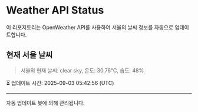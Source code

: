 
# Weather API Status

이 리포지토리는 OpenWeather API를 사용하여 서울의 날씨 정보를 자동으로 업데이트합니다.

## 현재 서울 날씨
> 서울의 현재 날씨: clear sky, 온도: 30.76°C, 습도: 48%

⏳ 업데이트 시간: 2025-09-03 05:42:56 (UTC)

---
자동 업데이트 봇에 의해 관리됩니다.
